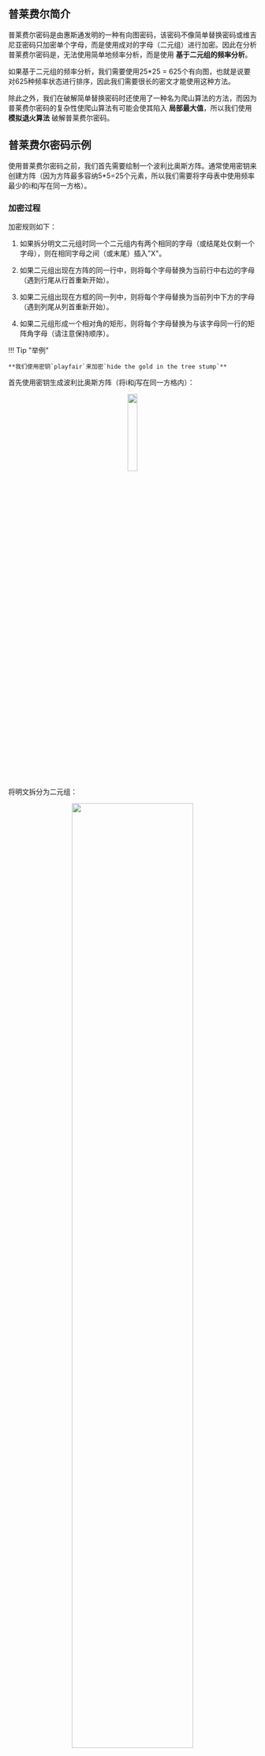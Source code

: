 ## 普莱费尔简介

普莱费尔密码是由惠斯通发明的一种有向图密码，该密码不像简单替换密码或维吉尼亚密码只加密单个字母，而是使用成对的字母（二元组）进行加密。因此在分析普莱费尔密码是，无法使用简单地频率分析，而是使用 **基于二元组的频率分析**。

如果基于二元组的频率分析，我们需要使用25\*25 = 625个有向图，也就是说要对625种频率状态进行排序，因此我们需要很长的密文才能使用这种方法。

除此之外，我们在破解简单替换密码时还使用了一种名为爬山算法的方法，而因为普莱费尔密码的复杂性使爬山算法有可能会使其陷入 **局部最大值**，所以我们使用 **模拟退火算法** 破解普莱费尔密码。

## 普莱费尔密码示例

使用普莱费尔密码之前，我们首先需要绘制一个波利比奥斯方阵。通常使用密钥来创建方阵（因为方阵最多容纳5\*5=25个元素，所以我们需要将字母表中使用频率最少的i和j写在同一方格）。

### 加密过程

加密规则如下：

1. 如果拆分明文二元组时同一个二元组内有两个相同的字母（或结尾处仅剩一个字母），则在相同字母之间（或末尾）插入"X"。

2. 如果二元组出现在方阵的同一行中，则将每个字母替换为当前行中右边的字母（遇到行尾从行首重新开始）。

3. 如果二元组出现在方框的同一列中，则将每个字母替换为当前列中下方的字母（遇到列尾从列首重新开始）。

4. 如果二元组形成一个相对角的矩形，则将每个字母替换为与该字母同一行的矩阵角字母（请注意保持顺序）。

!!! Tip "举例"

	**我们使用密钥`playfair`来加密`hide the gold in the tree stump`**

首先使用密钥生成波利比奥斯方阵（将i和j写在同一方格内）：

<p style="text-align:center;"><img width=20% src="../image/PlayfairCipher-1.png" /></p>

将明文拆分为二元组：

<p style="text-align:center;"><img width=70% src="../image/PlayfairCipher-2.png" /></p>

可以发现第十个二元组为"ee"，根据加密规则1插入"x"：

<p style="text-align:center;"><img width=70% src="../image/PlayfairCipher-3.png" /></p>

接下来根据加密规则，依次加密每个二元组：

<p style="text-align:center;"><img width=70% src="../image/PlayfairCipher-4.png" /></p>

拼接密文二元组得到密文：

<p style="text-align:center;"><img width=70% src="../image/PlayfairCipher-5.png" /></p>

最终得到密文为`BMODZBXDNABEKUDMUIXMMOUVIF`，或将其拆分为大小为5的块：`BMODZ BXDNA BEKUD MUIXM MOUVI F`，甚至可以仿照原始明文布局`BMOD ZBX DNAB EK UDM UIXMM OUVIF`。

### 解密过程

解密过程与加密过程几乎完全相同，除了在规则2、3中的取右边、下方的字母改为取左边、上方的字母。最后还要删除多余的"x"字符。

!!! Tip "举例"

	**我们使用密钥`example`来解密`UA ARBED EXAPO PR QNX AXANR`**

首先使用密钥生成波利比奥斯方阵（`字母i同j`）：

<p style="text-align:center;"><img width=20% src="../image/PlayfairCipher-6.png" /></p>

根据规则解密每个密文二元组：

<p style="text-align:center;"><img width=70% src="../image/PlayfairCipher-7.png" /></p>

将所有的二元组拼接到一起：

<p style="text-align:center;"><img width=70% src="../image/PlayfairCipher-8.png" /></p>

删除其中多余的x（exit中的x不用删除，因为x前后字母不相同），最终得到明文：`we will meet at the exit`。

## 普莱费尔密码的程序实现

```python
>>>from pycipher import Playfair
>>>Playfair('zgptfoihmuwdrcnykeqaxvsbl').encipher('defend the east wall of the castle')
'RKPAWRPMYSELZCLFXUZFRSNQBPSA'
>>>Playfair('zgptfoihmuwdrcnykeqaxvsbl').decipher('RKPAWRPMYSELZCLFXUZFRSNQBPSA')
'DEFENDTHEXASTWALLOFTHECASTLE'
```

运行示例：

<p style="text-align:center;"><img src="../image/PlayfairCipher-9.png" /></p>

## 普莱费尔密码的密码分析

### 普莱费尔密码的特征

1. 密文中包含偶数个字母。

2. 至多包含25个字母（不含字母J）

3. 如果出现长重复，那么他们的间隔只能是偶数个字符。

4. 密文中二元组内的元素不可能相同（例如密文二元组`EE`是不可能存在的）。

### 普莱费尔密码的频率分析攻击

在上一小节的解密过程中，我们可以发现密文中存在3个`XA`，而它们解密后都被还原为`ex`，这说明依然可以对普莱费尔密码进行频率分析，但前提是基于二元组。

如果存在一段很长的密文，完全满足英文的统计学规律，则我们还可以使用基于二元组的频率分析。

<p style="text-align:center;"><img src="../image/PlayfairCipher-10.png" /></p>

### 普莱费尔密码的已知明文攻击

在手工密码分析时，我们需要注意到以下技巧：

一个普莱费尔密文二元组及其逆向二元组（例如密文中的AB和BA），解密后的对应明文依旧是逆向关系（例如RE和ER）。

具体方法内容可以参见美军编写的"Field Manual"第7章"Solution to Polygraphic Substitution Systems"。

### 模拟退火算法

在破解简单替换密码，我们引入了爬山算法来攻击简单替换密码。首先我们来回顾一下简单替换算法。

简单替换密码的原理：

1. 生成一个parent随机密钥，使用parent密钥解密并评估分数，存储结果。

2. 随机更换密钥中的两个字符，使用新密钥解密文本并评估分数。

3. 如果新密钥分数较高，则将新密钥存储为parent密钥。

4. 回到2，如果在最近1000次迭代中评分没有发生显著性改善则回到1。

遗憾的是，爬山算法无法用来破解简单替换密码，因为爬山算法在破解过程中往往会卡在局部最大值,而不一定是全局最大值（也就说此时并不是真正的密钥，但是爬山算法简单地修改密钥并没有办法再提高文本的适应性）。

<p style="text-align:center;"><img width=525px src="../image/PlayfairCipher-11.png" /></p>

爬山法是完完全全的贪心法，每次都鼠目寸光的选择一个当前最优解，因此只能搜索到局部的最优值。**模拟退火** 其实也是一种贪心算法，但是它的搜索过程引入了 **随机因素**。模拟退火算法以一定的概率来 **接受一个比当前密钥要差的一个密钥**，因此有可能会跳出这个局部的最大值，达到全局的最大值。

<p style="text-align:center;"><img width=525px src="../image/PlayfairCipher-12.png" /></p>

如上图所示，模拟退火算法在搜索到局部最大值A后，会以一定的概率接受到E的移动。也许经过几次这样的不是局部最优的移动后会到达D点，于是就跳出了局部最大值A。

<p style="text-align:center;"><img src="../image/PlayfairCipher-x.gif" /></p>

模拟退火算法的原理：

1. 生成一个parent随机密钥，使用parent密钥解密。

2. 对解密后的文本评估分数，并存储结果。

3. 伪代码如下：

```python
for k in range(TEMP=10,TEMP>=0,TEMP=TEMP-STEP):
	for i in range(50000,0,-1):
		child = change(parent)        #稍微修改父密钥（例如随机交换密钥中的两个字符）得到子密钥，使用子密钥解密文本并评估分数
		set dF = (ChildFit-ParentFit) #计算子密钥和副密钥的评分差
		If dF > 0 :                   #子密钥的评分高于父密钥,总是接受该子密钥
			parent = child
		If dF < 0 && :                   #子密钥的评分低于父密钥
			parent = child            #以一定的概率接受移动，而且这个概率随着时间推移逐渐降低（逐渐降低才能趋向稳定）
```

这里的"一定概率"参考的是金属冶炼的退火过程，这也是模拟退火算法名称的由来。

根据热力学的原理，在温度为T时，出现能量差为dE的降温的概率为P(dE)，表示为：

$$P(dE) = exp(dE/(kT))$$

其中k是一个常数，exp表示自然指数，且dE<0。这条公式的意思是：温度越高，出现一次能量差为dE的降温的概率就越大；温度越低，则出现降温的概率就越小。又由于dE总是小于0（否则就不叫退火了），因此dE/kT < 0 ，所以P(dE)的函数取值范围是(0,1) 。

随着温度T的降低，P(dE)会逐渐降低。我们将一次向较差解的移动看做一次温度跳变过程，我们以概率P(dE)来接受这样的移动。

!!! Tip "注意"

	**该程序需要配合密码分析文本表征中的ngram_score评分模块，以及quadgrams字典。请移步至[四元组统计](http://crypto-wiki.io/ClassicalCipher/Cryptanalysis/Quadgram/)。**

```python
# Tuesday, December 10, 2019
# Author:nianhua
# Blog:https://github.com/nian-hua/
import random
import math
from ngram_score import ngram_score
from pycipher import Playfair
print("正在加载字典")
TEMP = 20
STEP = 0.2
COUNT = 10000
fitness = ngram_score('quadgrams.txt')


def playfairDecipher(ciphertext, key):
    return Playfair(key).decipher(ciphertext)


def exchange2letters(key):

    i = random.randint(0, 24)
    j = random.randint(0, 24)
    key = list(key)
    key[i], key[j] = key[j], key[i]
    return ''.join(key)


def swap2rows(key):
    i = random.randint(0, 4)
    j = random.randint(0, 4)
    newkey = ''
    for k in range(5):
        if k == i:
            newkey += key[j*5:j*5+5]
        elif k == j:
            newkey += key[i*5:i*5+5]
        else:
            newkey += key[k*5:k*5+5]
    return newkey


def transpkey(key):
    changekey = ''
    for k in range(5):
        for s in range(5):
            changekey += key[5*s+k:5*s+k+1]
    return changekey


def swap2cols(key):
    key = transpkey(key)
    key = swap2rows(key)
    key = transpkey(key)
    return key


def flashbackrows(key):
    newkey = ''
    for i in range(4, -1, -1):
        newkey += key[i*5:i*5+5]
    return newkey


def flashbackcols(key):
    key = transpkey(key)
    key = flashbackrows(key)
    key = transpkey(key)
    return key


def modifyKey(key):

    i = random.randint(0, 50)
    if i == 0:
        key = swap2rows(key)
    elif i == 1:
        key = swap2cols(key)
    elif i == 2:
        key = key[::-1]
    elif i == 3:
        key = flashbackrows(key)
    elif i == 4:
        key = flashbackcols(key)
    else:
        key = exchange2letters(key)
    return key


def playfairCrack(ciphertext, key):

    deciphered = playfairDecipher(ciphertext, key)
    maxscore = fitness.score(deciphered)
    maxkey = key
    bestscore = maxscore
    T = TEMP
    while T >= 0:
        T = round(T-STEP, 2)
        # print(T)
        # vss = 0
        for i in range(COUNT):
            testkey = modifyKey(maxkey)
            deciphered = playfairDecipher(ciphertext, testkey)
            score = fitness.score(deciphered)
            dF = score - maxscore
            if dF > 0:
                maxscore = score
                maxkey = testkey
            elif T > 0:
                prob = math.exp(dF/T)
                if prob > random.random():
                    vss += 1
                    maxscore = score
                    maxkey = testkey
            if maxscore > bestscore:
                # print(bestscore)
                bestscore = maxscore
                key = maxkey
        # print('vss:'+str(vss))
    return bestscore, key, playfairDecipher(ciphertext, key)


def main():
    score, maxscore = -99e99, -99e99
    ciphertext = "XZOGQRWVQWNROKCOAELBXZWGEQYLGDRZXYZRQAEKLRHDUMNUXYXSXYEMXEHDGNXZYNTZONYELBEUGYSCOREUSWTZRLRYBYCOLZYLEMWNSXFBUSDBORBZCYLQEDMHQRWVQWAEDPGDPOYHORXZINNYWPXZGROKCOLCCOCYTZUEUIICERLEVHMVQWLNWPRYXHGNMLEKLRHDUYSUCYRAWPUYECRYRYXHGNBLUYSCCOUYOHRYUMNUXYXSXYEMXEHDGN"
    key = "ABCDEFGHIKLMNOPQRSTUVWXYZ"
    Icount = 1
    while True:
        score, key, plaintext = playfairCrack(ciphertext, key)
        if score > maxscore:
            maxscore = score
            print("当前的轮次：" + str(Icount))
            print("最佳分数：" + str(maxscore))
            print("密钥：" + str(key))
            print("明文：" + str(plaintext))
        Icount += 1


if __name__ == '__main__':
    main()
```

程序运行示例：

<p style="text-align:center;"><img src="../image/PlayfairCipher-13.png" /></p>

!!! Warning "扩展"

	**更多关于模拟退火算法的信息，请访问[模拟退火算法](https://en.wikipedia.org/wiki/Simulated_annealing)**

<link rel="stylesheet" href="https://cdn.jsdelivr.net/npm/gitalk@1/dist/gitalk.css">
<div id="gitalk-container"></div>
<script src="https://cdn.jsdelivr.net/npm/gitalk@1/dist/gitalk.min.js"></script>
<script>
var str=location.pathname.slice(0,-1);
var obj=str.lastIndexOf("/");
var gitalk = new Gitalk({
  clientID: 'e85a79662384a39231e9',
  clientSecret: 'fb5aaa0a353e51ef239e5a6d4a9c05ab186af177',
  repo: 'crypto-wiki',
  owner: 'nian-hua',
  admin: ['nian-hua'],
  id: str.substr(obj+1),      // Ensure uniqueness and length less than 50
  distractionFreeMode: false  // Facebook-like distraction free mode
})
gitalk.render('gitalk-container')
console.log(str.substr(obj+1))
</script>


